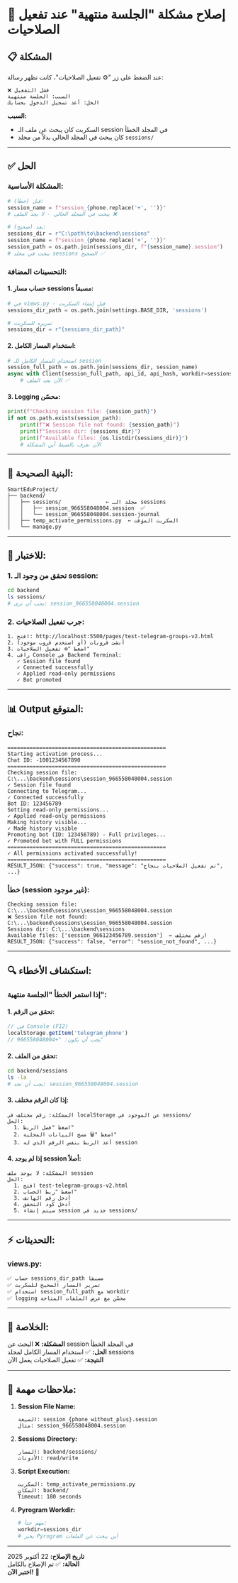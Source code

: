 # 🔧 إصلاح مشكلة "الجلسة منتهية" عند تفعيل الصلاحيات

## 📋 المشكلة

عند الضغط على زر "⚙️ تفعيل الصلاحيات"، كانت تظهر رسالة:
```
❌ فشل التفعيل
السبب: الجلسة منتهية
الحل: أعد تسجيل الدخول بحسابك
```

**السبب:** 
- السكربت كان يبحث عن ملف الـ session في المجلد الخطأ
- كان يبحث في المجلد الحالي بدلاً من مجلد `sessions/`

---

## ✅ الحل

### **المشكلة الأساسية:**

```python
# قبل (خطأ):
session_name = f"session_{phone.replace('+', '')}"
# يبحث في المجلد الحالي - لا يجد الملف ❌

# بعد (صحيح):
sessions_dir = r"C:\path\to\backend\sessions"
session_name = f"session_{phone.replace('+', '')}"
session_path = os.path.join(sessions_dir, f"{session_name}.session")
# يبحث في مجلد sessions الصحيح ✅
```

### **التحسينات المضافة:**

#### **1. حساب مسار sessions مسبقاً:**
```python
# في views.py - قبل إنشاء السكربت
sessions_dir_path = os.path.join(settings.BASE_DIR, 'sessions')

# تمريره للسكربت
sessions_dir = r"{sessions_dir_path}"
```

#### **2. استخدام المسار الكامل:**
```python
# استخدام المسار الكامل للـ session
session_full_path = os.path.join(sessions_dir, session_name)
async with Client(session_full_path, api_id, api_hash, workdir=sessions_dir) as app:
    # الآن يجد الملف ✅
```

#### **3. Logging محسّن:**
```python
print(f"Checking session file: {session_path}")
if not os.path.exists(session_path):
    print(f"❌ Session file not found: {session_path}")
    print(f"Sessions dir: {sessions_dir}")
    print(f"Available files: {os.listdir(sessions_dir)}")
    # الآن نعرف بالضبط أين المشكلة
```

---

## 📂 البنية الصحيحة:

```
SmartEduProject/
├── backend/
│   ├── sessions/              ← مجلد الـ sessions
│   │   ├── session_966558048004.session  ✅
│   │   └── session_966558048004.session-journal
│   ├── temp_activate_permissions.py  ← السكربت المؤقت
│   └── manage.py
```

---

## 🧪 للاختبار:

### **1. تحقق من وجود الـ session:**
```bash
cd backend
ls sessions/
# يجب أن ترى: session_966558048004.session
```

### **2. جرب تفعيل الصلاحيات:**
```
1. افتح: http://localhost:5500/pages/test-telegram-groups-v2.html
2. أنشئ قروبات (أو استخدم قروب موجود)
3. اضغط "⚙️ تفعيل الصلاحيات"
4. راقب Console في Backend Terminal:
   ✓ Session file found
   ✓ Connected successfully
   ✓ Applied read-only permissions
   ✓ Bot promoted
```

---

## 📊 Output المتوقع:

### **نجاح:**
```
==================================================
Starting activation process...
Chat ID: -1001234567890
==================================================
Checking session file: C:\...\backend\sessions\session_966558048004.session
✓ Session file found
Connecting to Telegram...
✓ Connected successfully
Bot ID: 123456789
Setting read-only permissions...
✓ Applied read-only permissions
Making history visible...
✓ Made history visible
Promoting bot (ID: 123456789) - Full privileges...
✓ Promoted bot with FULL permissions
==================================================
✓ All permissions activated successfully!
==================================================
RESULT_JSON: {"success": true, "message": "تم تفعيل الصلاحيات بنجاح", ...}
```

### **خطأ (session غير موجود):**
```
Checking session file: C:\...\backend\sessions\session_966558048004.session
❌ Session file not found: C:\...\backend\sessions\session_966558048004.session
Sessions dir: C:\...\backend\sessions
Available files: ['session_966123456789.session']  ← رقم مختلف!
RESULT_JSON: {"success": false, "error": "session_not_found", ...}
```

---

## 🔍 استكشاف الأخطاء:

### **إذا استمر الخطأ "الجلسة منتهية":**

#### **1. تحقق من الرقم:**
```javascript
// في Console (F12)
localStorage.getItem('telegram_phone')
// يجب أن يكون: "+966558048004"
```

#### **2. تحقق من الملف:**
```bash
cd backend/sessions
ls -la
# يجب أن تجد: session_966558048004.session
```

#### **3. إذا كان الرقم مختلف:**
```
المشكلة: رقم مختلف في localStorage عن الموجود في sessions/
الحل:
  1. اضغط "فصل الربط"
  2. اضغط "🗑️ مسح البيانات المحلية"
  3. أعد الربط بنفس الرقم الذي له session
```

#### **4. إذا لم يوجد session أصلاً:**
```
المشكلة: لا يوجد ملف session
الحل:
  1. افتح test-telegram-groups-v2.html
  2. اضغط "ربط الحساب"
  3. أدخل رقم الهاتف
  4. أدخل كود التحقق
  5. سيتم إنشاء session جديد في sessions/
```

---

## ⚡ التحديثات:

### **views.py:**
```python
✅ حساب sessions_dir_path مسبقاً
✅ تمرير المسار الصحيح للسكربت
✅ استخدام session_full_path مع workdir
✅ logging محسّن مع عرض الملفات المتاحة
```

---

## 🎯 الخلاصة:

**المشكلة:** ❌ البحث عن session في المجلد الخطأ  
**الحل:** ✅ استخدام المسار الكامل لمجلد sessions  
**النتيجة:** ✅ تفعيل الصلاحيات يعمل الآن

---

## 📝 ملاحظات مهمة:

1. **Session File Name:**
   ```
   الصيغة: session_{phone_without_plus}.session
   مثال: session_966558048004.session
   ```

2. **Sessions Directory:**
   ```
   المسار: backend/sessions/
   الأذونات: read/write
   ```

3. **Script Execution:**
   ```
   السكربت: temp_activate_permissions.py
   المكان: backend/
   Timeout: 180 seconds
   ```

4. **Pyrogram Workdir:**
   ```python
   # مهم جداً:
   workdir=sessions_dir
   # يخبر Pyrogram أين يبحث عن الملفات
   ```

---

**تاريخ الإصلاح:** 22 أكتوبر 2025  
**الحالة:** ✅ تم الإصلاح بالكامل  
**اختبر الآن!** 🚀
